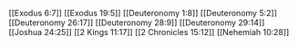 [[Exodus 6:7]]
[[Exodus 19:5]]
[[Deuteronomy 1:8]]
[[Deuteronomy 5:2]]
[[Deuteronomy 26:17]]
[[Deuteronomy 28:9]]
[[Deuteronomy 29:14]]
[[Joshua 24:25]]
[[2 Kings 11:17]]
[[2 Chronicles 15:12]]
[[Nehemiah 10:28]]
